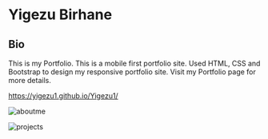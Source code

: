 # Yigezu Birhane
## Bio
This is my Portfolio. This is a mobile first portfolio site. Used HTML, CSS and Bootstrap to design my responsive portfolio site.
Visit my Portfolio page for more details.

https://yigezu1.github.io/Yigezu1/

![aboutme](https://user-images.githubusercontent.com/42190239/95386483-628a3d00-08bd-11eb-95e1-5e2c0f801cc2.PNG)

![projects](https://user-images.githubusercontent.com/42190239/95386726-b9901200-08bd-11eb-87f2-37a1074db8a7.PNG)
